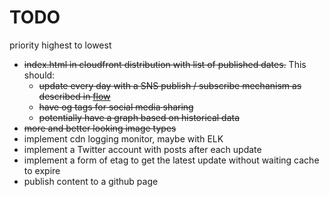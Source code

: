 # TODO

priority highest to lowest

- ~~index.html in cloudfront distribution with list of published dates.~~ This should:
  - ~~update every day with a SNS publish / subscribe mechanism as described in [flow](./img/flow.png)~~
  - ~~have og tags for social media sharing~~
  - ~~potentially have a graph based on historical data~~
- ~~more and better looking image types~~
- implement cdn logging monitor, maybe with ELK
- implement a Twitter account with posts after each update
- implement a form of etag to get the latest update without waiting cache to expire
- publish content to a github page
